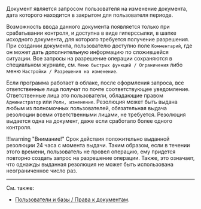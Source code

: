 Документ является запросом пользователя на изменение документа, дата которого находится в закрытом для пользователя периоде.

Возможность ввода данного документа появляется только при срабатывании контроля, и доступна в виде гиперссылки, в шапке исходного документа, для которого требуется получение разрешения. При создании документа, пользователю доступно поле `Комментарий`, где он может дать дополнительную информацию по сложившейся ситуации. Все запросы на разрешение операции сохраняются в специальном журнале, см. `Меню быстрых функций / Ограничения` либо меню `Настройки / Разрешения на изменение`.

Если программа работает в облаке, после оформления запроса, все ответственные лица получат по почте соответствующее уведомление. Ответственные лица это пользователи, обладающие правом `Администратор` или `Роли, изменение`. Резолюция может быть выдана любым из полномочных пользователей, обязательная выдача резолюции всеми ответственными лицами, не требуется. Резолюция выдается одна на документ, даже если сработало более одного контроля.

!!!warning "Внимание!"
	Срок действия положительно выданной резолюции 24 часа с момента выдачи. Таким образом, если в течении этого времени, пользователь не провел операцию, ему придется повторно создать запрос на разрешение операции. Также, это означает, что однажды выданная резолюция не может быть использована неограниченное число раз.

---

См. также:

- [Пользователи и базы / Права к документам](/users#rights).